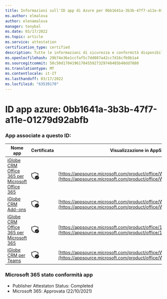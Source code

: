 ```yaml
---
title: Informazioni sull'ID app di Azure per 0bb1641a-3b3b-47f7-a11e-01279d92abfb
ms.author: elmalova
author: elenamalova
manager: tonybal
ms.date: 03/17/2022
ms.topic: article
ms.service: attestation
certification_type: certified
description: Tutte le informazioni di sicurezza e conformità disponibili per 0bb1641a-3b3b-47f7-a11e-01279d92abfb.
ms.openlocfilehash: 29b74e36e1ccfaf5c7dd087a42cc7d16cfb9b1a4
ms.sourcegitcommit: 58c50d1704196178455927329748485b40dd7880
ms.translationtype: MT
ms.contentlocale: it-IT
ms.lasthandoff: 03/17/2022
ms.locfileid: "63539170"
---
```

# <a name="azure-app-id-0bb1641a-3b3b-47f7-a11e-01279d92abfb"></a>ID app azure: 0bb1641a-3b3b-47f7-a11e-01279d92abfb


### <a name="apps-associated-with-this-id"></a>App associate a questo ID:
| **Nome app** | **Certificata** | **Visualizzazione in AppSource** |
|--------------|---------------|-----------------------|
| [iGlobe CRM Office 365 per Microsoft Office 365](../forward/WA104379222.md) | <img alt="Certified application badge" src="../media/certified-badge.png" height="25" width="25" /> | [https://appsource.microsoft.com/product/office/WA104379222](https://appsource.microsoft.com/product/office/WA104379222) |
| [iGlobe CRM Add-ons](../forward/WA200002010.md) | <img alt="Certified application badge" src="../media/certified-badge.png" height="25" width="25" /> | [https://appsource.microsoft.com/product/office/WA200002010](https://appsource.microsoft.com/product/office/WA200002010) |
| [iGlobe CRM Office 365 per Microsoft 365](../forward/17859280.iglobecrmoffice365.md) | <img alt="Certified application badge" src="../media/certified-badge.png" height="25" width="25" /> | [https://appsource.microsoft.com/product/office/17859280.iglobecrmoffice365](https://appsource.microsoft.com/product/office/17859280.iglobecrmoffice365) |
| [iGlobe CRM per Teams](../forward/WA104381421.md) | <img alt="Certified application badge" src="../media/certified-badge.png" height="25" width="25" /> | [https://appsource.microsoft.com/product/office/WA104381421](https://appsource.microsoft.com/product/office/WA104381421) |

### <a name="microsoft-365-app-compliance-status"></a>Microsoft 365 stato conformità app
- Publisher Attestaton Status: Completed
- Microsoft 365: Approvata (22/10/2021)
